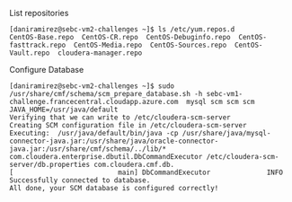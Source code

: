 List repositories

	[daniramirez@sebc-vm2-challenges ~]$ ls /etc/yum.repos.d
	CentOS-Base.repo  CentOS-CR.repo  CentOS-Debuginfo.repo  CentOS-fasttrack.repo  CentOS-Media.repo  CentOS-Sources.repo  CentOS-Vault.repo  cloudera-manager.repo

Configure Database

	[daniramirez@sebc-vm2-challenges ~]$ sudo /usr/share/cmf/schema/scm_prepare_database.sh -h sebc-vm1-challenge.francecentral.cloudapp.azure.com  mysql scm scm scm
	JAVA_HOME=/usr/java/default
	Verifying that we can write to /etc/cloudera-scm-server
	Creating SCM configuration file in /etc/cloudera-scm-server
	Executing:  /usr/java/default/bin/java -cp /usr/share/java/mysql-connector-java.jar:/usr/share/java/oracle-connector-java.jar:/usr/share/cmf/schema/../lib/* com.cloudera.enterprise.dbutil.DbCommandExecutor /etc/cloudera-scm-server/db.properties com.cloudera.cmf.db.
	[                          main] DbCommandExecutor              INFO  Successfully connected to database.
	All done, your SCM database is configured correctly!
